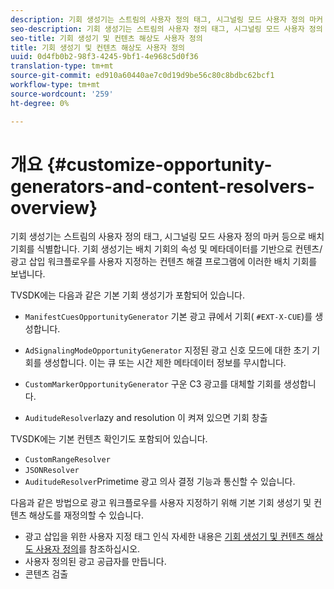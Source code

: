 ```yaml
---
description: 기회 생성기는 스트림의 사용자 정의 태그, 시그널링 모드 사용자 정의 마커 등으로 배치 기회를 식별합니다. 기회 생성기는 배치 기회의 속성 및 메타데이터를 기반으로 컨텐츠/광고 삽입 워크플로우를 사용자 지정하는 컨텐츠 해결 프로그램에 이러한 배치 기회를 보냅니다.
seo-description: 기회 생성기는 스트림의 사용자 정의 태그, 시그널링 모드 사용자 정의 마커 등으로 배치 기회를 식별합니다. 기회 생성기는 배치 기회의 속성 및 메타데이터를 기반으로 컨텐츠/광고 삽입 워크플로우를 사용자 지정하는 컨텐츠 해결 프로그램에 이러한 배치 기회를 보냅니다.
seo-title: 기회 생성기 및 컨텐츠 해상도 사용자 정의
title: 기회 생성기 및 컨텐츠 해상도 사용자 정의
uuid: 0d4fb0b2-98f3-4245-9bf1-4e968c5d0f36
translation-type: tm+mt
source-git-commit: ed910a60440ae7c0d19d9be56c80c8bdbc62bcf1
workflow-type: tm+mt
source-wordcount: '259'
ht-degree: 0%

---
```



# 개요 {#customize-opportunity-generators-and-content-resolvers-overview}

기회 생성기는 스트림의 사용자 정의 태그, 시그널링 모드 사용자 정의 마커 등으로 배치 기회를 식별합니다. 기회 생성기는 배치 기회의 속성 및 메타데이터를 기반으로 컨텐츠/광고 삽입 워크플로우를 사용자 지정하는 컨텐츠 해결 프로그램에 이러한 배치 기회를 보냅니다.

TVSDK에는 다음과 같은 기본 기회 생성기가 포함되어 있습니다.

* `ManifestCuesOpportunityGenerator` 기본 광고 큐에서 기회( `#EXT-X-CUE`)를 생성합니다.

* `AdSignalingModeOpportunityGenerator` 지정된 광고 신호 모드에 대한 초기 기회를 생성합니다. 이는 큐 또는 시간 제한 메타데이터 정보를 무시합니다.
* `CustomMarkerOpportunityGenerator` 구운 C3 광고를 대체할 기회를 생성합니다.
* `AuditudeResolver`lazy and resolution 이 켜져 있으면 기회 창출

TVSDK에는 기본 컨텐츠 확인기도 포함되어 있습니다.

* `CustomRangeResolver`
* `JSONResolver`
* `AuditudeResolver`Primetime 광고 의사 결정 기능과 통신할 수 있습니다.

다음과 같은 방법으로 광고 워크플로우를 사용자 지정하기 위해 기본 기회 생성기 및 컨텐츠 해상도를 재정의할 수 있습니다.

* 광고 삽입을 위한 사용자 지정 태그 인식 자세한 내용은 [기회 생성기 및 컨텐츠 해상도 사용자 정의](../../../../tvsdk-3x-android-prog/android-3x-advertising/ad-insertion/content-resolver/android-3x-content-resolver.md)를 참조하십시오.
* 사용자 정의된 광고 공급자를 만듭니다.
* 콘텐츠 검출